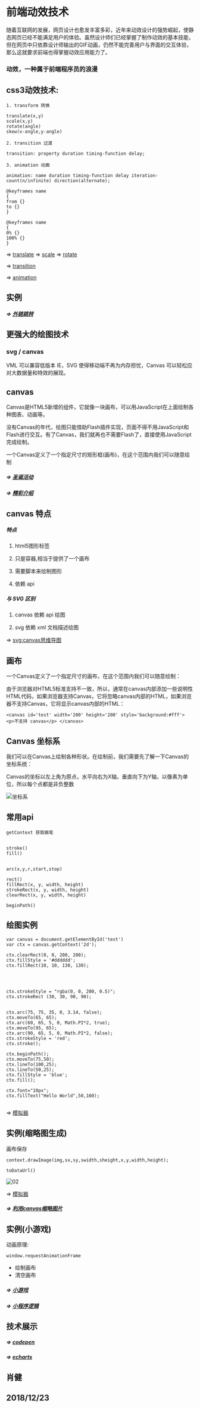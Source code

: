 # 前端动效技术

随着互联网的发展，网页设计也愈发丰富多彩，近年来动效设计的强势崛起，使静态网页已经不能满足用户的体验。虽然设计师们已经掌握了制作动效的基本技能，但在网页中只依靠设计师输出的GIF动画，仍然不能完善用户与界面的交互体验，那么这就要求前端也得掌握动效应用能力了。

### 动效，一种属于前端程序员的浪漫

## css3动效技术:

```
1. transform 转换

translate(x,y)	
scale(x,y)	
rotate(angle)	
skew(x-angle,y-angle)	

2. transition 过渡

transition: property duration timing-function delay;

3. animation 动画

animation: name duration timing-function delay iteration-count(n/infinite) direction(alternate);

@keyframes name
{
from {}
to {}
}

@keyframes name
{
0% {}
100% {}
}

```

=> [translate](http://www.w3school.com.cn/tiy/c.asp?f=css_transform_translate)
=> [scale](http://www.w3school.com.cn/tiy/c.asp?f=css_transform_scale)
=> [rotate](http://www.w3school.com.cn/tiy/c.asp?f=css_transform_rotate)

=> [transition](http://www.w3school.com.cn/tiy/t.asp?f=css3_transition)

=> [animation](http://www.w3school.com.cn/tiy/t.asp?f=css3_animation)


##  实例


##### => [外链跳转](https://api-m.haohuan.com/public/h5/externalChainSkip.html?url=https%3A%2F%2Fwww.haohuan.com%3Ftest%3D1)



## 更强大的绘图技术

### svg / canvas

VML 可以兼容低版本 IE，SVG 使得移动端不再为内存担忧，Canvas 可以轻松应对大数据量和特效的展现。

## canvas

Canvas是HTML5新增的组件，它就像一块画布，可以用JavaScript在上面绘制各种图表、动画等。

没有Canvas的年代，绘图只能借助Flash插件实现，页面不得不用JavaScript和Flash进行交互。有了Canvas，我们就再也不需要Flash了，直接使用JavaScript完成绘制。

一个Canvas定义了一个指定尺寸的矩形框(画布)，在这个范围内我们可以随意绘制



##### => [圣诞活动](http://api-m.haohuan.com/public/activity/ChristmasDay.html)

##### => [精彩介绍](https://www.imooc.com/video/2493)

## canvas 特点

##### 特点

1. html5图形标签

1. 只是容器,相当于提供了一个画布

1. 需要脚本来绘制图形

1. 依赖 api

##### 与 SVG 区别

1. canvas 依赖 api 绘图

1. svg 依赖 xml 文档描述绘图

=> [svg:canvas思维导图](canvas.svg)

## 画布

一个Canvas定义了一个指定尺寸的画布，在这个范围内我们可以随意绘制：

由于浏览器对HTML5标准支持不一致，所以，通常在canvas内部添加一些说明性HTML代码，如果浏览器支持Canvas，它将忽略canvas内部的HTML，如果浏览器不支持Canvas，它将显示canvas内部的HTML：

```
<canvas id='test' width='200' height='200' style='background:#fff'> <p>不支持 canvas</p> </canvas> 
```
## Canvas 坐标系

我们可以在Canvas上绘制各种形状。在绘制前，我们需要先了解一下Canvas的坐标系统：

Canvas的坐标以左上角为原点，水平向右为X轴，垂直向下为Y轴，以像素为单位，所以每个点都是非负整数

![坐标系](png/01.png)


## 常用api

```
getContext 获取画笔
```
```

stroke()
fill()


arc(x,y,r,start,stop)

rect()	
fillRect(x, y, width, height)	
strokeRect(x, y, width, height)	
clearRect(x, y, width, height)

beginPath()

```




## 绘图实例

```
var canvas = document.getElementById('test')
var ctx = canvas.getContext('2d'); 

ctx.clearRect(0, 0, 200, 200);
ctx.fillStyle = '#dddddd'; 
ctx.fillRect(10, 10, 130, 130); 




ctx.strokeStyle = "rgba(0, 0, 200, 0.5)";
ctx.strokeRect (30, 30, 90, 90);


ctx.arc(75, 75, 35, 0, 3.14, false);
ctx.moveTo(65, 65);
ctx.arc(60, 65, 5, 0, Math.PI*2, true);
ctx.moveTo(95, 65);
ctx.arc(90, 65, 5, 0, Math.PI*2, false);
ctx.strokeStyle = 'red';
ctx.stroke();

ctx.beginPath();
ctx.moveTo(75,50);
ctx.lineTo(100,25);
ctx.lineTo(50,25);
ctx.fillStyle = 'blue';
ctx.fill();

ctx.font="10px";
ctx.fillText("Hello World",50,160);


```

=> [模拟器](http://js.jirengu.com/?html,output)


## 实例(缩略图生成)

画布保存
```
context.drawImage(img,sx,sy,swidth,sheight,x,y,width,height);

toDataUrl()
```

![02](png/02.png)

=> [模拟器](http://js.jirengu.com/?html,output)

##### => [利用canvas缩略图片](http://jxjweb.top/2017/03/27.html)

## 实例(小游戏)

动画原理:

```
window.requestAnimationFrame 
```
- 绘制画布
- 清空画布


##### => [小游戏](http://jxjweb.gz01.bdysite.com/canvas/jump/play.html)
##### => [小程序逻辑](https://github.com/jxj322991/jump-game/blob/master/js/total.js)

## 技术展示

##### => [codepen](https://codepen.io/)

##### => [echarts](http://echarts.baidu.com/index.html)

















## 肖健
## 2018/12/23
